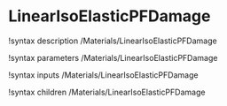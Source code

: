 <!-- MOOSE Documentation Stub: Remove this when content is added. -->

# LinearIsoElasticPFDamage
!syntax description /Materials/LinearIsoElasticPFDamage

!syntax parameters /Materials/LinearIsoElasticPFDamage

!syntax inputs /Materials/LinearIsoElasticPFDamage

!syntax children /Materials/LinearIsoElasticPFDamage
